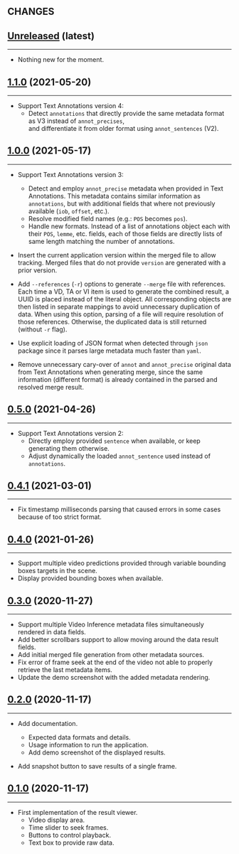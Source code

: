 ## CHANGES

[Unreleased](https://www.crim.ca/stash/projects/FAR/repos/video-result-viewer) (latest)
------------------------------------------------------------------------------------------------------------------------
____________

* Nothing new for the moment.

[1.1.0](https://www.crim.ca/stash/projects/FAR/repos/video-result-viewer/browse?at=refs/tags/1.1.0) (2021-05-20)
------------------------------------------------------------------------------------------------------------------------
____________

* Support Text Annotations version 4: 
  - Detect ``annotations`` that directly provide the same metadata format as V3 instead of ``annot_precises``,  
    and differentiate it from older format using ``annot_sentences`` (V2).

[1.0.0](https://www.crim.ca/stash/projects/FAR/repos/video-result-viewer/browse?at=refs/tags/1.0.0) (2021-05-17)
------------------------------------------------------------------------------------------------------------------------
____________

* Support Text Annotations version 3:
  - Detect and employ `annot_precise` metadata when provided in Text Annotations.
    This metadata contains similar information as `annotations`, but with additional fields that where not previously 
    available (`iob`, `offset`, etc.). 
  - Resolve modified field names  (e.g.: `POS` becomes `pos`).
  - Handle new formats. Instead of a list of annotations object each with their `POS`, `lemme`, etc. fields, each of 
    those fields are directly lists of same length matching the number of annotations.

* Insert the current application version within the merged file to allow tracking.
  Merged files that do not provide ``version`` are generated with a prior version.

* Add ``--references`` (`-r`) options to generate ``--merge`` file with references. Each time a VD, TA or VI item is
  used to generate the combined result, a UUID is placed instead of the literal object. All corresponding objects are
  then listed in separate mappings to avoid unnecessary duplication of data. When using this option, parsing of a file
  will require resolution of those references. Otherwise, the duplicated data is still returned (without `-r` flag).
  
* Use explicit loading of JSON format when detected through ``json`` package since it parses large metadata 
  much faster than ``yaml``.
  
* Remove unnecessary cary-over of ``annot`` and ``annot_precise`` original data from Text Annotations when generating 
  merge, since the same information (different format) is already contained in the parsed and resolved merge result.

[0.5.0](https://www.crim.ca/stash/projects/FAR/repos/video-result-viewer/browse?at=refs/tags/0.5.0) (2021-04-26)
------------------------------------------------------------------------------------------------------------------------
____________

* Support Text Annotations version 2:
  - Directly employ provided `sentence` when available, or keep generating them otherwise. 
  - Adjust dynamically the loaded `annot_sentence` used instead of `annotations`.

[0.4.1](https://www.crim.ca/stash/projects/FAR/repos/video-result-viewer/browse?at=refs/tags/0.4.1) (2021-03-01)
------------------------------------------------------------------------------------------------------------------------
____________

* Fix timestamp milliseconds parsing that caused errors in some cases because of too strict format.

[0.4.0](https://www.crim.ca/stash/projects/FAR/repos/video-result-viewer/browse?at=refs/tags/0.4.0) (2021-01-26)
------------------------------------------------------------------------------------------------------------------------
____________

* Support multiple video predictions provided through variable bounding boxes targets in the scene.
* Display provided bounding boxes when available.

[0.3.0](https://www.crim.ca/stash/projects/FAR/repos/video-result-viewer/browse?at=refs/tags/0.3.0) (2020-11-27)
------------------------------------------------------------------------------------------------------------------------
____________

* Support multiple Video Inference metadata files simultaneously rendered in data fields.
* Add better scrollbars support to allow moving around the data result fields.
* Add initial merged file generation from other metadata sources. 
* Fix error of frame seek at the end of the video not able to properly retrieve the last metadata items.
* Update the demo screenshot with the added metadata rendering.

[0.2.0](https://www.crim.ca/stash/projects/FAR/repos/video-result-viewer/browse?at=refs/tags/0.2.0) (2020-11-17)
------------------------------------------------------------------------------------------------------------------------
____________

* Add documentation.
  - Expected data formats and details.
  - Usage information to run the application.
  - Add demo screenshot of the displayed results.

* Add snapshot button to save results of a single frame.

[0.1.0](https://www.crim.ca/stash/projects/FAR/repos/video-result-viewer/browse?at=refs/tags/0.1.0) (2020-11-17)
------------------------------------------------------------------------------------------------------------------------
____________

* First implementation of the result viewer.
  - Video display area.
  - Time slider to seek frames.
  - Buttons to control playback.
  - Text box to provide raw data.
